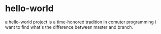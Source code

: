 # hello-world
a hello-world project is a time-honored tradition in comuter programming
i want to find what's the difference between master and branch.
